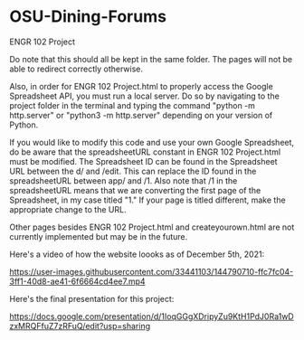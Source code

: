 # OSU-Dining-Forums
 ENGR 102 Project

Do note that this should all be kept in the same folder. The pages will not be able to redirect correctly otherwise.

Also, in order for ENGR 102 Project.html to properly access the Google Spreadsheet API, you must run a local server. Do so by navigating to the project folder in the terminal and typing the command "python -m http.server" or "python3 -m http.server" depending on your version of Python.

If you would like to modify this code and use your own Google Spreadsheet, do be aware that the spreadsheetURL constant in ENGR 102 Project.html must be modified. The Spreadsheet ID can be found in the Spreadsheet URL between the d/ and /edit. This can replace the ID found in the spreadsheetURL between app/ and /1. Also note that /1 in the spreadsheetURL means that we are converting the first page of the Spreadsheet, in my case titled "1." If your page is titled different, make the appropriate change to the URL.

Other pages besides ENGR 102 Project.html and createyourown.html are not currently implemented but may be in the future.

Here's a video of how the website loooks as of December 5th, 2021:

https://user-images.githubusercontent.com/33441103/144790710-ffc7fc04-3ff1-40d8-ae41-6f6664cd4ee7.mp4

Here's the final presentation for this project:

https://docs.google.com/presentation/d/1IoqGGgXDripyZu9KtH1PdJ0Ra1wDzxMRQFfuZ7zRFuQ/edit?usp=sharing 
